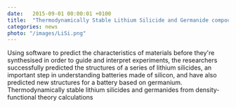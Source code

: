 ```yaml
---
date:   2015-09-01 00:00:01 +0100
title:  "Thermodynamically Stable Lithium Silicide and Germanide compounds - New Paper"
categories: news
photo: "/images/LiSi.png"
---
```


 Using software to predict the characteristics of materials before they're synthesised in order to guide and interpret experiments, the researchers successfully predicted the structures of a series of lithium silicides, an important step in understanding batteries made of silicon, and have also predicted new structures for a battery based on germanium. Thermodynamically stable lithium silicides and germanides from density-functional theory calculations
